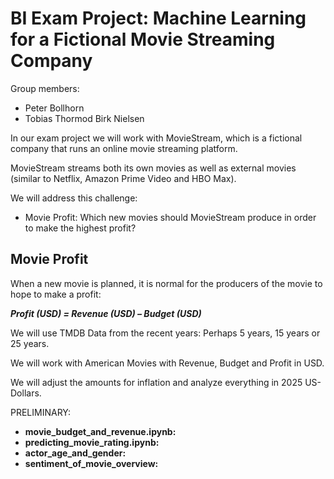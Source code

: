 # BI Exam Project: Machine Learning for a Fictional Movie Streaming Company

Group members:
- Peter Bollhorn
- Tobias Thormod Birk Nielsen

In our exam project we will work with MovieStream, which is a fictional company that runs an online movie streaming platform.

MovieStream streams both its own movies as well as external movies (similar to Netflix, Amazon Prime Video and HBO Max).

We will address this challenge:
- Movie Profit: Which new movies should MovieStream produce in order to make the highest profit?


## Movie Profit

When a new movie is planned, it is normal for the producers of the movie to hope to make a profit:

**_Profit (USD) = Revenue (USD) – Budget (USD)_**

We will use TMDB Data from the recent years: Perhaps 5 years, 15 years or 25 years.

We will work with American Movies with Revenue, Budget and Profit in USD.

We will adjust the amounts for inflation and analyze everything in 2025 US-Dollars.


PRELIMINARY:
- **movie_budget_and_revenue.ipynb:**
- **predicting_movie_rating.ipynb:**
- **actor_age_and_gender:**
- **sentiment_of_movie_overview:**